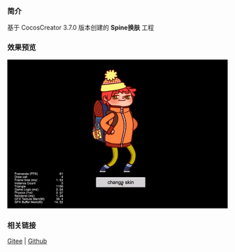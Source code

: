 ### 简介
基于 CocosCreator 3.7.0 版本创建的 **Spine换肤** 工程

### 效果预览
![image](../../../gif/202203/2022030224.gif)

### 相关链接
[Gitee](https://gitee.com/mirrors_cocos-creator/test-cases-3d/tree/v3.0/assets/cases/spine) | [Github](https://github.com/cocos-creator/test-cases-3d/tree/v3.0/assets/cases/spine)